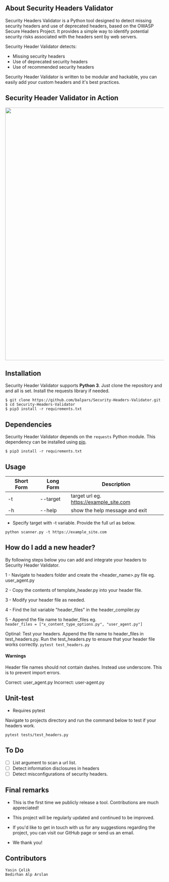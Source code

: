 

## About Security Headers Validator

Security Headers Validator is a Python tool designed to detect missing security headers and use of deprecated headers, based on the OWASP Secure Headers Project. 
It provides a simple way to identify potential security risks associated with the headers sent by web servers.

Security Header Validator detects:
 - Missing security headers
 - Use of deprecated security headers
 - Use of recommended security headers

Security Header Validator is written to be modular and hackable, you can easily add your custom headers and it's best practices.

## Security Header Validator in Action

<img src="https://github-production-user-asset-6210df.s3.amazonaws.com/89816332/304434905-3738fa09-045a-4f68-bc52-ad5c9301d92d.gif?X-Amz-Algorithm=AWS4-HMAC-SHA256&X-Amz-Credential=AKIAVCODYLSA53PQK4ZA%2F20240213%2Fus-east-1%2Fs3%2Faws4_request&X-Amz-Date=20240213T140321Z&X-Amz-Expires=300&X-Amz-Signature=b7989db5491c453d1dd359ac2c293b968ad51461b1a8f6579c016d449a2700b3&X-Amz-SignedHeaders=host&actor_id=159152213&key_id=0&repo_id=753684265" width=800px>

## Installation

Security Header Validator supports **Python 3**. Just clone the repository and and all is set. Install the requests library if needed.

```
$ git clone https://github.com/balpars/Security-Headers-Validator.git
$ cd Security-Headers-Validator
$ pip3 install -r requirements.txt
```

## Dependencies

Security Header Validator depends on the `requests` Python module. 
This dependency can be installed using [pip](https://pypi.python.org/pypi/pip).
```
$ pip3 install -r requirements.txt
```

## Usage

Short Form    | Long Form | Description
------------- |-----------|-------------
-t            | --target  | target url eg. https://example_site.com
-h            | --help    | show the help message and exit


* Specify target with -t variable. Provide the full url as below.

`python scanner.py -t https://example_site.com`

## How do I add a new header?

By following steps below you can add and integrate your headers to Security Header Validator.

1 - Navigate to headers folder and create the <header_name>.py file eg. user_agent.py

2 - Copy the contents of template_header.py into your header file.

3 - Modify your header file as needed.

4 - Find the list variable "header_files" in the header_compiler.py

5 - Append the file name to header_files eg.   
    ```
    header_files = ["x_content_type_options.py", "user_agent.py"]
    ```

Optinal: Test your headers. Append the file name to header_files in test_headers.py. 
Run the test_headers.py to ensure that your header file works correctly. 
    ```
    pytest test_headers.py
    ```

#### Warnings
Header file names should not contain dashes. Instead use underscore. This is to prevent import errors.

Correct: user_agent.py
Incorrect: user-agent.py


## Unit-test

* Requires pytest

Navigate to projects directory and run the command below to test if your
headers work.

`pytest tests/test_headers.py`

## To Do

- [ ] List argument to scan a url list.
- [ ] Detect information disclosures in headers
- [ ] Detect misconfigurations of security headers.

## Final remarks
- This is the first time we publicly release a tool. Contributions are much appreciated!

- This project will be regularly updated and continued to be improved.

- If you'd like to get in touch with us for any suggestions regarding the project, you can visit our GitHub page or send us an email.

- We thank you!

## Contributors
```
Yasin Çelik
Bedirhan Alp Arslan
```
